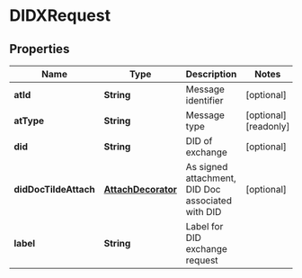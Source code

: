

# DIDXRequest


## Properties

Name | Type | Description | Notes
------------ | ------------- | ------------- | -------------
**atId** | **String** | Message identifier |  [optional]
**atType** | **String** | Message type |  [optional] [readonly]
**did** | **String** | DID of exchange |  [optional]
**didDocTildeAttach** | [**AttachDecorator**](AttachDecorator.md) | As signed attachment, DID Doc associated with DID |  [optional]
**label** | **String** | Label for DID exchange request | 



